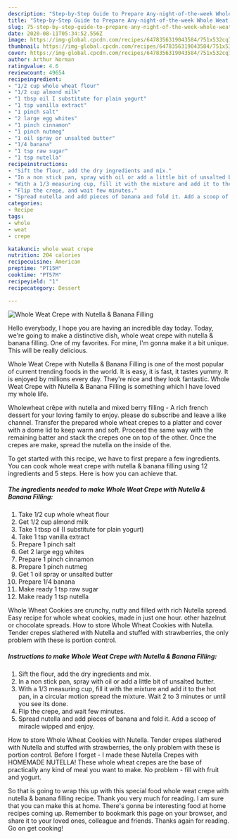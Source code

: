 ```yaml
---
description: "Step-by-Step Guide to Prepare Any-night-of-the-week Whole Weat Crepe with Nutella &amp;amp; Banana Filling"
title: "Step-by-Step Guide to Prepare Any-night-of-the-week Whole Weat Crepe with Nutella &amp;amp; Banana Filling"
slug: 75-step-by-step-guide-to-prepare-any-night-of-the-week-whole-weat-crepe-with-nutella-and-amp-banana-filling
date: 2020-08-11T05:34:52.556Z
image: https://img-global.cpcdn.com/recipes/6478356319043584/751x532cq70/whole-weat-crepe-with-nutella-banana-filling-recipe-main-photo.jpg
thumbnail: https://img-global.cpcdn.com/recipes/6478356319043584/751x532cq70/whole-weat-crepe-with-nutella-banana-filling-recipe-main-photo.jpg
cover: https://img-global.cpcdn.com/recipes/6478356319043584/751x532cq70/whole-weat-crepe-with-nutella-banana-filling-recipe-main-photo.jpg
author: Arthur Norman
ratingvalue: 4.6
reviewcount: 49654
recipeingredient:
- "1/2 cup whole wheat flour"
- "1/2 cup almond milk"
- "1 tbsp oil I substitute for plain yogurt"
- "1 tsp vanilla extract"
- "1 pinch salt"
- "2 large egg whites"
- "1 pinch cinnamon"
- "1 pinch nutmeg"
- "1 oil spray or unsalted butter"
- "1/4 banana"
- "1 tsp raw sugar"
- "1 tsp nutella"
recipeinstructions:
- "Sift the flour, add the dry ingredients and mix."
- "In a non stick pan, spray with oil or add a little bit of unsalted butter."
- "With a 1/3 measuring cup, fill it with the mixture and add it to the hot pan, in a circular motion spread the mixture. Wait 2 to 3 minutes or until you see its done."
- "Flip the crepe, and wait few minutes."
- "Spread nutella and add pieces of banana and fold it. Add a scoop of miracle wipped and enjoy."
categories:
- Recipe
tags:
- whole
- weat
- crepe

katakunci: whole weat crepe 
nutrition: 204 calories
recipecuisine: American
preptime: "PT15M"
cooktime: "PT57M"
recipeyield: "1"
recipecategory: Dessert

---
```



![Whole Weat Crepe with Nutella &amp; Banana Filling](https://img-global.cpcdn.com/recipes/6478356319043584/751x532cq70/whole-weat-crepe-with-nutella-banana-filling-recipe-main-photo.jpg)

Hello everybody, I hope you are having an incredible day today. Today, we're going to make a distinctive dish, whole weat crepe with nutella &amp; banana filling. One of my favorites. For mine, I'm gonna make it a bit unique. This will be really delicious.

Whole Weat Crepe with Nutella &amp; Banana Filling is one of the most popular of current trending foods in the world. It is easy, it is fast, it tastes yummy. It is enjoyed by millions every day. They're nice and they look fantastic. Whole Weat Crepe with Nutella &amp; Banana Filling is something which I have loved my whole life.

Wholewheat crêpe with nutella and mixed berry filling - A rich french dessert for your loving family to enjoy. please do subscribe and leave a like channel. Transfer the prepared whole wheat crepes to a platter and cover with a dome lid to keep warm and soft. Proceed the same way with the remaining batter and stack the crepes one on top of the other. Once the crepes are make, spread the nutella on the inside of the.


To get started with this recipe, we have to first prepare a few ingredients. You can cook whole weat crepe with nutella &amp; banana filling using 12 ingredients and 5 steps. Here is how you can achieve that.

<!--inarticleads1-->

##### The ingredients needed to make Whole Weat Crepe with Nutella &amp; Banana Filling:

1. Take 1/2 cup whole wheat flour
1. Get 1/2 cup almond milk
1. Take 1 tbsp oil (I substitute for plain yogurt)
1. Take 1 tsp vanilla extract
1. Prepare 1 pinch salt
1. Get 2 large egg whites
1. Prepare 1 pinch cinnamon
1. Prepare 1 pinch nutmeg
1. Get 1 oil spray or unsalted butter
1. Prepare 1/4 banana
1. Make ready 1 tsp raw sugar
1. Make ready 1 tsp nutella


Whole Wheat Cookies are crunchy, nutty and filled with rich Nutella spread. Easy recipe for whole wheat cookies, made in just one hour. other hazelnut or chocolate spreads. How to store Whole Wheat Cookies with Nutella. Tender crepes slathered with Nutella and stuffed with strawberries, the only problem with these is portion control. 

<!--inarticleads2-->

##### Instructions to make Whole Weat Crepe with Nutella &amp; Banana Filling:

1. Sift the flour, add the dry ingredients and mix.
1. In a non stick pan, spray with oil or add a little bit of unsalted butter.
1. With a 1/3 measuring cup, fill it with the mixture and add it to the hot pan, in a circular motion spread the mixture. Wait 2 to 3 minutes or until you see its done.
1. Flip the crepe, and wait few minutes.
1. Spread nutella and add pieces of banana and fold it. Add a scoop of miracle wipped and enjoy.


How to store Whole Wheat Cookies with Nutella. Tender crepes slathered with Nutella and stuffed with strawberries, the only problem with these is portion control. Before I forget - I made these Nutella Crepes with HOMEMADE NUTELLA! These whole wheat crepes are the base of practically any kind of meal you want to make. No problem - fill with fruit and yogurt. 

So that is going to wrap this up with this special food whole weat crepe with nutella &amp; banana filling recipe. Thank you very much for reading. I am sure that you can make this at home. There's gonna be interesting food at home recipes coming up. Remember to bookmark this page on your browser, and share it to your loved ones, colleague and friends. Thanks again for reading. Go on get cooking!

